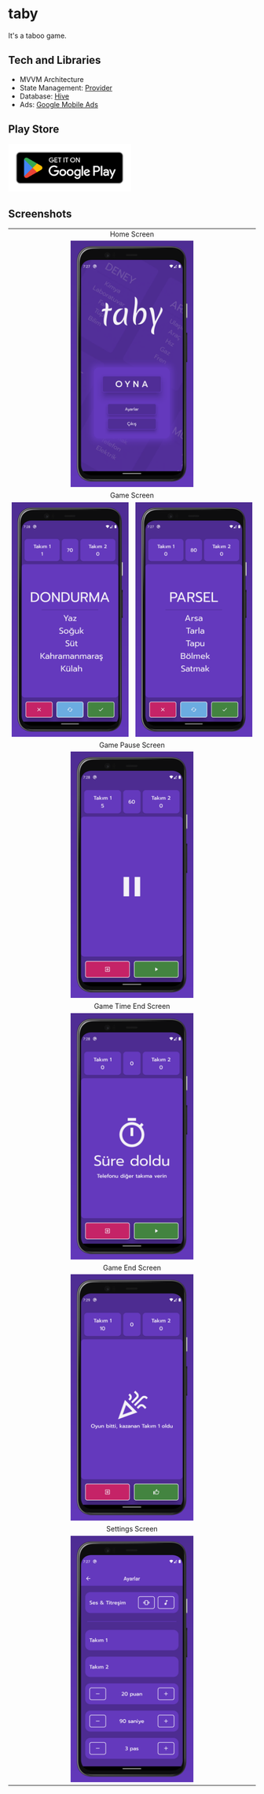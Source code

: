 # taby

It's a taboo game.

## Tech and Libraries

- MVVM Architecture
- State Management: [Provider](https://pub.dev/packages/provider)
- Database: [Hive](https://pub.dev/packages/hive)
- Ads: [Google Mobile Ads](https://pub.dev/packages/google_mobile_ads)

## Play Store

<a href="https://play.google.com/store/apps/details?id=com.hd.taby" target="_blank"><img src="screenshots/google-play-badge.png" width="250"></a>

## Screenshots

<table>
  <tr align="center">
    <td colspan="2">Home Screen</td>
</tr>
  <tr align="center">
    <td colspan="2"><img src="screenshots/home.png" width="250"></td>
  </tr>
  <tr align="center">
    <td colspan="2">Game Screen</td>
  </tr>
  <tr align="center">
    <td><img src="screenshots/play1.png" width="250"></td>
    <td><img src="screenshots/play2.png" width="250"></td>
  </tr>
  <tr align="center">
    <td colspan="2">Game Pause Screen</td>
  </tr>
  <tr align="center">
    <td colspan="2"><img src="screenshots/pause.png" width="250"></td>
  </tr>
  <tr align="center">
    <td colspan="2">Game Time End Screen</td>
  </tr>
  <tr align="center">
    <td colspan="2"><img src="screenshots/time_end.png" width="250"></td>
  </tr>
  <tr align="center">
    <td colspan="2">Game End Screen</td>
  </tr>
  <tr align="center">
    <td colspan="2"><img src="screenshots/finish.png" width="250"></td>
  </tr>
  <tr align="center">
    <td colspan="2">Settings Screen</td>
  </tr>
  <tr align="center">
    <td colspan="2"><img src="screenshots/settings.png" width="250"></td>
  </tr>
 </table>
